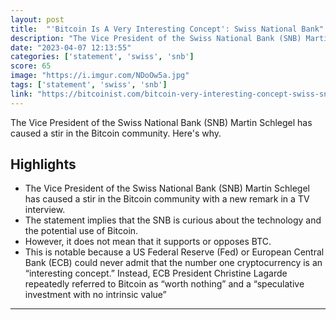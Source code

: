 ```yaml
---
layout: post
title:  "'Bitcoin Is A Very Interesting Concept': Swiss National Bank"
description: "The Vice President of the Swiss National Bank (SNB) Martin Schlegel has caused a stir in the Bitcoin community. Here's why."
date: "2023-04-07 12:13:55"
categories: ['statement', 'swiss', 'snb']
score: 65
image: "https://i.imgur.com/NDoOw5a.jpg"
tags: ['statement', 'swiss', 'snb']
link: "https://bitcoinist.com/bitcoin-very-interesting-concept-swiss-snb/"
---
```


The Vice President of the Swiss National Bank (SNB) Martin Schlegel has caused a stir in the Bitcoin community. Here's why.

## Highlights

- The Vice President of the Swiss National Bank (SNB) Martin Schlegel has caused a stir in the Bitcoin community with a new remark in a TV interview.
- The statement implies that the SNB is curious about the technology and the potential use of Bitcoin.
- However, it does not mean that it supports or opposes BTC.
- This is notable because a US Federal Reserve (Fed) or European Central Bank (ECB) could never admit that the number one cryptocurrency is an “interesting concept.” Instead, ECB President Christine Lagarde repeatedly referred to Bitcoin as “worth nothing” and a “speculative investment with no intrinsic value”

---
